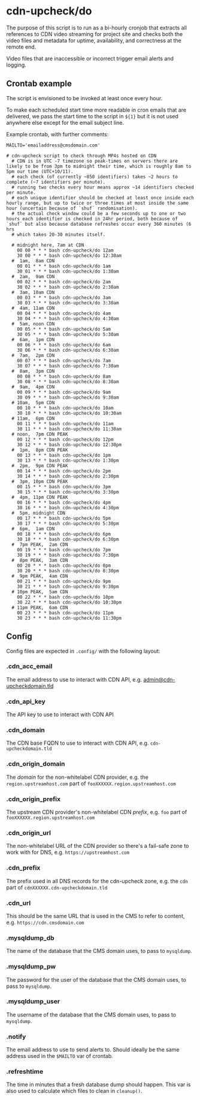 ﻿# cdn-upcheck/do

The purpose of this script is to run as a bi-hourly cronjob that extracts all references to CDN video streaming for project site and checks both the video files and metadata for uptime, availability, and correctness at the remote end.

Video files that are inaccessible or incorrect trigger email alerts and logging.

## Crontab example

The script is envisioned to be invoked at least once every hour.

To make each scheduled start time more readable in cron emails that are delivered, we pass the start time to the script in `${1}` but it is not used anywhere else except for the email subject line.

Example crontab, with further comments:

```
MAILTO='emailaddress@cmsdomain.com'

# cdn-upcheck script to check through MP4s hosted on CDN
  # CDN is in UTC -7 timezone so peak-times on servers there are likely to be from 3pm to midnight their time, which is roughly 8am to 5pm our time (UTC+10/11).
  # each check (of currently ~850 identifiers) takes ~2 hours to complete (~7 identifiers per minute).
  # running two checks every hour means approx ~14 identifiers checked per minute.
  # each unique identifier should be checked at least once inside each hourly range, but up to twice or three times at most inside the same hour (uncertain because of `shuf` randomisation).
  # the actual check window could be a few seconds up to one or two hours each identifier is checked in 24hr period, both because of `shuf` but also because database refreshes occur every 360 minutes (6 hrs
  # which takes 20-30 minutes itself.

  # midnight here, 7am at CDN
    00 00 * * * bash cdn-upcheck/do 12am
    30 00 * * * bash cdn-upcheck/do 12:30am
  #  1am,  8am CDN
    00 01 * * * bash cdn-upcheck/do 1am
    30 01 * * * bash cdn-upcheck/do 1:30am
  #  2am,  9am CDN
    00 02 * * * bash cdn-upcheck/do 2am
    30 02 * * * bash cdn-upcheck/do 2:30am
  #  3am, 10am CDN
    00 03 * * * bash cdn-upcheck/do 3am
    30 03 * * * bash cdn-upcheck/do 3:30am
  #  4am, 11am CDN
    00 04 * * * bash cdn-upcheck/do 4am
    30 04 * * * bash cdn-upcheck/do 4:30am
  #  5am, noon CDN
    00 05 * * * bash cdn-upcheck/do 5am
    30 05 * * * bash cdn-upcheck/do 5:30am
  #  6am,  1pm CDN
    00 06 * * * bash cdn-upcheck/do 6am
    30 06 * * * bash cdn-upcheck/do 6:30am
  #  7am,  2pm CDN
    00 07 * * * bash cdn-upcheck/do 7am
    30 07 * * * bash cdn-upcheck/do 7:30am
  #  8am,  3pm CDN
    00 08 * * * bash cdn-upcheck/do 8am
    30 08 * * * bash cdn-upcheck/do 8:30am
  #  9am,  4pm CDN
    00 09 * * * bash cdn-upcheck/do 9am
    30 09 * * * bash cdn-upcheck/do 9:30am
  # 10am,  5pm CDN
    00 10 * * * bash cdn-upcheck/do 10am
    30 10 * * * bash cdn-upcheck/do 10:30am
  # 11am,  6pm CDN
    00 11 * * * bash cdn-upcheck/do 11am
    30 11 * * * bash cdn-upcheck/do 11:30am
  # noon,  7pm CDN PEAK
    00 12 * * * bash cdn-upcheck/do 12pm
    30 12 * * * bash cdn-upcheck/do 12:30pm
  #  1pm,  8pm CDN PEAK
    00 13 * * * bash cdn-upcheck/do 1pm
    30 13 * * * bash cdn-upcheck/do 1:30pm
  #  2pm,  9pm CDN PEAK
    00 14 * * * bash cdn-upcheck/do 2pm
    30 14 * * * bash cdn-upcheck/do 2:30pm
  #  3pm, 10pm CDN PEAK
    00 15 * * * bash cdn-upcheck/do 3pm
    30 15 * * * bash cdn-upcheck/do 3:30pm
  #  4pm, 11pm CDN PEAK
    00 16 * * * bash cdn-upcheck/do 4pm
    30 16 * * * bash cdn-upcheck/do 4:30pm
  #  5pm, midnight CDN
    00 17 * * * bash cdn-upcheck/do 5pm
    30 17 * * * bash cdn-upcheck/do 5:30pm
  #  6pm,  1am CDN
    00 18 * * * bash cdn-upcheck/do 6pm
    30 18 * * * bash cdn-upcheck/do 6:30pm
  #  7pm PEAK,  2am CDN
    00 19 * * * bash cdn-upcheck/do 7pm
    30 19 * * * bash cdn-upcheck/do 7:30pm
  #  8pm PEAK,  3am CDN
    00 20 * * * bash cdn-upcheck/do 8pm
    30 20 * * * bash cdn-upcheck/do 8:30pm
  #  9pm PEAK,  4am CDN
    00 21 * * * bash cdn-upcheck/do 9pm
    30 21 * * * bash cdn-upcheck/do 9:30pm
  # 10pm PEAK,  5am CDN
    00 22 * * * bash cdn-upcheck/do 10pm
    30 22 * * * bash cdn-upcheck/do 10:30pm
  # 11pm PEAK,  6am CDN
    00 23 * * * bash cdn-upcheck/do 11pm
    30 23 * * * bash cdn-upcheck/do 11:30pm
```

## Config

Config files are expected in `.config/` with the following layout:

### .cdn_acc_email
The email address to use to interact with CDN API, e.g. admin@cdn-upcheckdomain.tld

### .cdn_api_key
The API key to use to interact with CDN API

### .cdn_domain
The CDN base FQDN to use to interact with CDN API, e.g. `cdn-upcheckdomain.tld`

### .cdn_origin_domain
The *domain* for the non-whitelabel CDN provider, e.g. the `region.upstreamhost.com` part of `fooXXXXXX.region.upstreamhost.com`

### .cdn_origin_prefix
The upstream CDN provider's non-whitelabel CDN *prefix*, e.g. `foo` part of `fooXXXXXX.region.upstreamhost.com`

### .cdn_origin_url
The non-whitelabel URL of the CDN provider so there's a fail-safe zone to work with for DNS, e.g. `https://upstreamhost.com`

### .cdn_prefix
The prefix used in all DNS records for the cdn-upcheck zone, e.g. the `cdn` part of `cdnXXXXXX.cdn-upcheckdomain.tld`

### .cdn_url
This should be the same URL that is used in the CMS to refer to content, e.g. `https://cdn.cmsdomain.com`

### .mysqldump_db
The name of the database that the CMS domain uses, to pass to `mysqldump`.

### .mysqldump_pw
The password for the user of the database that the CMS domain uses, to pass to `mysqldump`.

### .mysqldump_user
The username of the database that the CMS domain uses, to pass to `mysqldump`.

### .notify
The email address to use to send alerts to. Should ideally be the same address used in the `$MAILTO` var of crontab.

### .refreshtime
The time in minutes that a fresh database dump should happen. This var is also used to calculate which files to clean in `cleanup()`.
